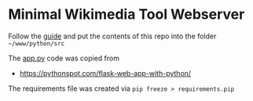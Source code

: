 # Minimal Wikimedia Tool Webserver

Follow the [guide](https://wikitech.wikimedia.org/w/index.php?title=Help:Toolforge/Web&oldid=1788756#For_new_projects) and put the contents of this repo into the folder
`~/www/python/src`

The [app.py](app.py) code was copied from
* https://pythonspot.com/flask-web-app-with-python/

The requirements file was created via
```pip freeze > requirements.pip```
